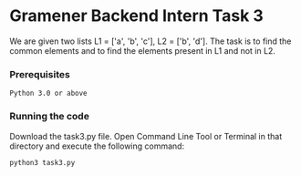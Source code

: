 # Gramener Backend Intern Task 3

We are given two lists L1 = ['a', 'b', 'c'], L2 = ['b', 'd']. The task is to find the common elements and to find the elements present in L1 and not in L2.

### Prerequisites


```
Python 3.0 or above
```

### Running the code

Download the task3.py file. Open Command Line Tool or Terminal in that directory and execute the following command:



```
python3 task3.py
```
